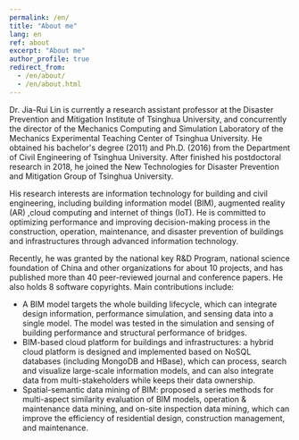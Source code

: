 ```yaml
---
permalink: /en/
title: "About me"
lang: en
ref: about
excerpt: "About me"
author_profile: true
redirect_from: 
  - /en/about/
  - /en/about.html
---
```


Dr. Jia-Rui Lin is currently a research assistant professor at the Disaster Prevention and Mitigation Institute of Tsinghua University, and concurrently the director of the Mechanics Computing and Simulation Laboratory of the Mechanics Experimental Teaching Center of Tsinghua University. He obtained his bachelor's degree (2011) and Ph.D. (2016) from the Department of Civil Engineering of Tsinghua University. After finished his postdoctoral research in 2018, he joined the New Technologies for Disaster Prevention and Mitigation Group of Tsinghua University.

His research interests are information technology for building and civil engineering, including building information model (BIM), augmented reality (AR) ,cloud computing and internet of things (IoT). He is committed to optimizing performance and improving decision-making process in the construction, operation, maintenance, and disaster prevention of buildings and infrastructures through advanced information technology.

Recently, he was granted by the national key R&D Program, national science foundation of China and other organizations for about 10 projects, and has published more than 40 peer-reviewed journal and conference papers. He also holds 8 software copyrights. Main contributions include:

* A BIM model targets the whole building lifecycle, which can integrate design information, performance simulation, and sensing data into a single model. The model was tested in the simulation and sensing of building performance and structural performance of bridges.
* BIM-based cloud platform for buildings and infrastructures: a hybrid cloud platform is designed and implemented based on NoSQL databases (including MongoDB and HBase), which can process, search and visualize large-scale information models, and can also integrate data from multi-stakeholders while keeps their data ownership.
* Spatial-semantic data mining of BIM: proposed a series methods for multi-aspect similarity evaluation of BIM models, operation & maintenance data mining, and on-site inspection data mining, which can improve the efficiency of residential design, construction management, and maintenance.
